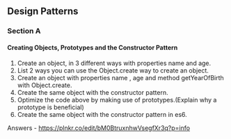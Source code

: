 ## Design Patterns

### Section A
#### Creating Objects, Prototypes and the Constructor Pattern
1. Create an object, in 3 different ways with properties name and age.
2. List 2 ways you can use the Object.create way to create an object.
3. Create an object with properties name , age and method getYearOfBirth with Object.create.
4. Create the same object with the constructor pattern.
5. Optimize the code above by making use of prototypes.(Explain why a prototype is beneficial)
6. Create the same object with the constructor pattern in es6.

Answers - https://plnkr.co/edit/bM0BtruxnhwVsegfXr3q?p=info
